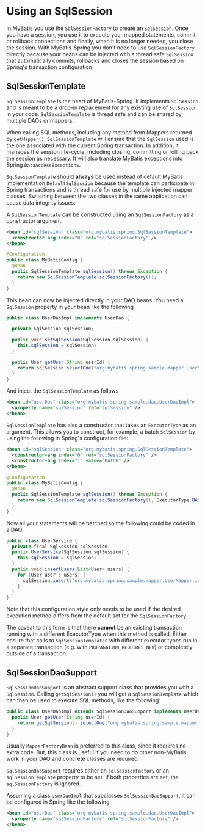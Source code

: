 <a name="Using_an_SqlSession"></a>
# Using an SqlSession

In MyBatis you use the `SqlSessionFactory` to create an `SqlSession`.
Once you have a session, you use it to execute your mapped statements, commit or rollback connections and finally, when it is no longer needed, you close the session.
With MyBatis-Spring you don't need to use `SqlSessionFactory` directly because your beans can be injected with a thread safe `SqlSession` that automatically commits, rollbacks and closes the session based on Spring's transaction configuration.

## SqlSessionTemplate

`SqlSessionTemplate` is the heart of MyBatis-Spring. It implements `SqlSession` and is meant to be a drop-in replacement for any existing use of `SqlSession` in your code.
`SqlSessionTemplate` is thread safe and can be shared by multiple DAOs or mappers.

When calling SQL methods, including any method from Mappers returned by `getMapper()`, `SqlSessionTemplate` will ensure that the `SqlSession` used is the one associated with the current Spring transaction.
In addition, it manages the session life-cycle, including closing, committing or rolling back the session as necessary. It will also translate MyBatis exceptions into Spring `DataAccessException`s.

`SqlSessionTemplate` should **always** be used instead of default MyBatis implementation `DefaultSqlSession` because the template can participate in Spring transactions and is thread safe for use by multiple injected mapper classes.
Switching between the two classes in the same application can cause data integrity issues.

A `SqlSessionTemplate` can be constructed using an `SqlSessionFactory` as a constructor argument.

```xml
<bean id="sqlSession" class="org.mybatis.spring.SqlSessionTemplate">
  <constructor-arg index="0" ref="sqlSessionFactory" />
</bean>
```

```java
@Configuration
public class MyBatisConfig {
  @Bean
  public SqlSessionTemplate sqlSession() throws Exception {
    return new SqlSessionTemplate(sqlSessionFactory());
  }
}
```

This bean can now be injected directly in your DAO beans. You need a `SqlSession` property in your bean like the following

```java
public class UserDaoImpl implements UserDao {

  private SqlSession sqlSession;

  public void setSqlSession(SqlSession sqlSession) {
    this.sqlSession = sqlSession;
  }

  public User getUser(String userId) {
    return sqlSession.selectOne("org.mybatis.spring.sample.mapper.UserMapper.getUser", userId);
  }
}
```

And inject the `SqlSessionTemplate` as follows

```xml
<bean id="userDao" class="org.mybatis.spring.sample.dao.UserDaoImpl">
  <property name="sqlSession" ref="sqlSession" />
</bean>
```

`SqlSessionTemplate` has also a constructor that takes an `ExecutorType` as an argument. This allows you to construct, for example, a batch `SqlSession` by using the following in Spring's configuration file:

```xml
<bean id="sqlSession" class="org.mybatis.spring.SqlSessionTemplate">
  <constructor-arg index="0" ref="sqlSessionFactory" />
  <constructor-arg index="1" value="BATCH" />
</bean>
```

```java
@Configuration
public class MyBatisConfig {
  @Bean
  public SqlSessionTemplate sqlSession() throws Exception {
    return new SqlSessionTemplate(sqlSessionFactory(), ExecutorType.BATCH);
  }
}
```

Now all your statements will be batched so the following could be coded in a DAO

```java
public class UserService {
  private final SqlSession sqlSession;
  public UserService(SqlSession sqlSession) {
    this.sqlSession = sqlSession;
  }
  public void insertUsers(List<User> users) {
    for (User user : users) {
      sqlSession.insert("org.mybatis.spring.sample.mapper.UserMapper.insertUser", user);
    }
  }
}
```

Note that this configuration style only needs to be used if the desired execution method differs from the default set for the `SqlSessionFactory`.

The caveat to this form is that there **cannot** be an existing transaction running with a different ExecutorType when this method is called.
Either ensure that calls to `SqlSessionTemplate`s with different executor types run in a separate transaction (e.g. with `PROPAGATION_REQUIRES_NEW`) or completely outside of a transaction.

## SqlSessionDaoSupport

`SqlSessionDaoSupport` is an abstract support class that provides you with a `SqlSession`. Calling `getSqlSession()` you will get a `SqlSessionTemplate` which can then be used to execute SQL methods, like the following:

```java
public class UserDaoImpl extends SqlSessionDaoSupport implements UserDao {
  public User getUser(String userId) {
    return getSqlSession().selectOne("org.mybatis.spring.sample.mapper.UserMapper.getUser", userId);
  }
}
```

Usually `MapperFactoryBean` is preferred to this class, since it requires no extra code. But, this class is useful if you need to do other non-MyBatis work in your DAO and concrete classes are required.

`SqlSessionDaoSupport` requires either an `sqlSessionFactory` or an `sqlSessionTemplate` property to be set. If both properties are set, the `sqlSessionFactory` is ignored.

Assuming a class `UserDaoImpl` that subclasses `SqlSessionDaoSupport`, it can be configured in Spring like the following:

```xml
<bean id="userDao" class="org.mybatis.spring.sample.dao.UserDaoImpl">
  <property name="sqlSessionFactory" ref="sqlSessionFactory" />
</bean>
```
